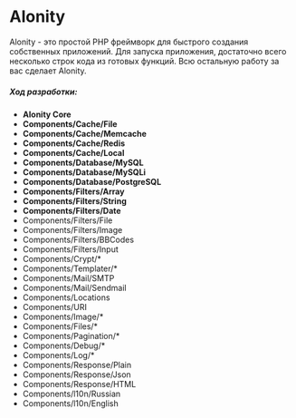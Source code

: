 # Alonity
Alonity - это простой PHP фреймворк для быстрого создания собственных приложений.
Для запуска приложения, достаточно всего несколько строк кода из готовых функций. Всю остальную работу за вас сделает Alonity.

##### Ход разработки:
* **Alonity Core**
* **Components/Cache/File**
* **Components/Cache/Memcache**
* **Components/Cache/Redis**
* **Components/Cache/Local**
* **Components/Database/MySQL**
* **Components/Database/MySQLi**
* **Components/Database/PostgreSQL**
* **Components/Filters/Array**
* **Components/Filters/String**
* **Components/Filters/Date**
* Components/Filters/File
* Components/Filters/Image
* Components/Filters/BBCodes
* Components/Filters/Input
* Components/Crypt/*
* Components/Templater/*
* Components/Mail/SMTP
* Components/Mail/Sendmail
* Components/Locations
* Components/URI
* Components/Image/*
* Components/Files/*
* Components/Pagination/*
* Components/Debug/*
* Components/Log/*
* Components/Response/Plain
* Components/Response/Json
* Components/Response/HTML
* Components/l10n/Russian
* Components/l10n/English
